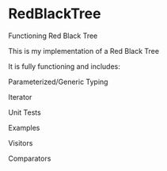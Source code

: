 RedBlackTree
============

Functioning Red Black Tree

This is my implementation of a Red Black Tree

It is fully functioning and includes:

Parameterized/Generic Typing

Iterator

Unit Tests

Examples

Visitors

Comparators
